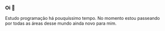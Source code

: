 ### Oi 👋

Estudo programação há pouquíssimo tempo. No momento estou passeando por todas as áreas desse mundo ainda novo para mim.

